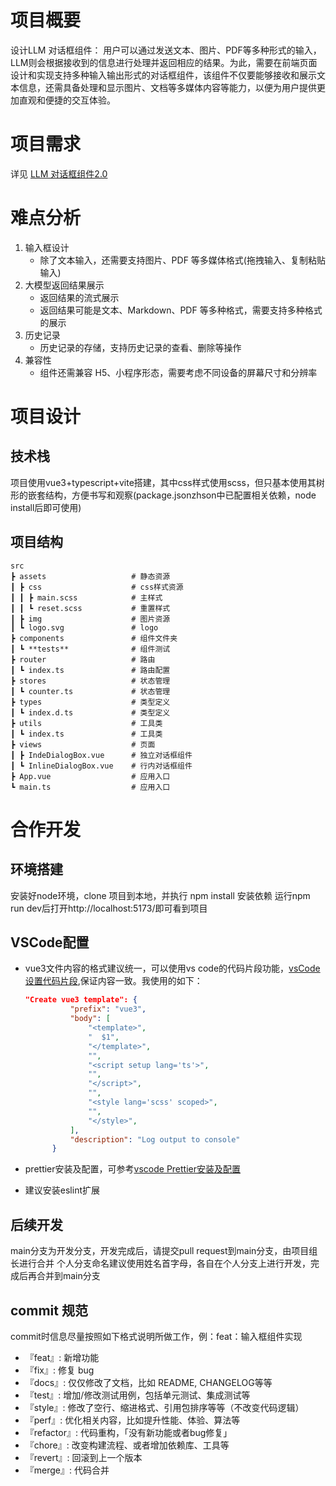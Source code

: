 # 项目概要

设计LLM 对话框组件：
用户可以通过发送文本、图片、PDF等多种形式的输入，LLM则会根据接收到的信息进行处理并返回相应的结果。为此，需要在前端页面设计和实现支持多种输入输出形式的对话框组件，该组件不仅要能够接收和展示文本信息，还需具备处理和显示图片、文档等多媒体内容等能力，以便为用户提供更加直观和便捷的交互体验。

# 项目需求

详见 [LLM 对话框组件2.0](https://bytedance.larkoffice.com/docx/YP0Md2LwCoelRQxnwiZc5DWUndb)

# 难点分析

1. 输入框设计
   - 除了文本输入，还需要支持图片、PDF 等多媒体格式(拖拽输入、复制粘贴输入)
2. 大模型返回结果展示
   - 返回结果的流式展示
   - 返回结果可能是文本、Markdown、PDF 等多种格式，需要支持多种格式的展示
3. 历史记录
   - 历史记录的存储，支持历史记录的查看、删除等操作
4. 兼容性
   - 组件还需兼容 H5、小程序形态，需要考虑不同设备的屏幕尺寸和分辨率

# 项目设计

## 技术栈

项目使用vue3+typescript+vite搭建，其中css样式使用scss，但只基本使用其树形的嵌套结构，方便书写和观察(package.jsonzhson中已配置相关依赖，node install后即可使用)

## 项目结构

```
src
┣ assets                   # 静态资源
┃ ┣ css                    # css样式资源
┃ ┃ ┣ main.scss            # 主样式
┃ ┃ ┗ reset.scss           # 重置样式
┃ ┣ img                    # 图片资源
┃ ┗ logo.svg               # logo
┣ components               # 组件文件夹
┃ ┗ **tests**              # 组件测试
┣ router                   # 路由
┃ ┗ index.ts               # 路由配置
┣ stores                   # 状态管理
┃ ┗ counter.ts             # 状态管理
┣ types                    # 类型定义
┃ ┗ index.d.ts             # 类型定义
┣ utils                    # 工具类
┃ ┗ index.ts               # 工具类
┣ views                    # 页面
┃ ┣ IndeDialogBox.vue      # 独立对话框组件
┃ ┗ InlineDialogBox.vue    # 行内对话框组件
┣ App.vue                  # 应用入口
┗ main.ts                  # 应用入口
```

# 合作开发

## 环境搭建

安装好node环境，clone 项目到本地，并执行 npm install 安装依赖
运行npm run dev后打开http://localhost:5173/即可看到项目

## VSCode配置

- vue3文件内容的格式建议统一，可以使用vs code的代码片段功能，[vsCode设置代码片段](https://blog.csdn.net/m0_46165586/article/details/127248606),保证内容一致。我使用的如下：

  ```json
  "Create vue3 template": {
  			"prefix": "vue3",
  			"body": [
  				"<template>",
  				"  $1",
  				"</template>",
  				"",
  				"<script setup lang='ts'>",
  				"",
  				"</script>",
  				"",
  				"<style lang='scss' scoped>",
  				"",
  				"</style>",
  			],
  			"description": "Log output to console"
  		}
  ```

- prettier安装及配置，可参考[vscode Prettier安装及配置](https://blog.csdn.net/weixin_62992614/article/details/131991716)
- 建议安装eslint扩展

## 后续开发

main分支为开发分支，开发完成后，请提交pull request到main分支，由项目组长进行合并
个人分支命名建议使用姓名首字母，各自在个人分支上进行开发，完成后再合并到main分支

## commit 规范

commit时信息尽量按照如下格式说明所做工作，例：feat：输入框组件实现

- 『feat』: 新增功能
- 『fix』: 修复 bug
- 『docs』: 仅仅修改了文档，比如 README, CHANGELOG等等
- 『test』: 增加/修改测试用例，包括单元测试、集成测试等
- 『style』: 修改了空行、缩进格式、引用包排序等等（不改变代码逻辑）
- 『perf』: 优化相关内容，比如提升性能、体验、算法等
- 『refactor』: 代码重构，「没有新功能或者bug修复」
- 『chore』: 改变构建流程、或者增加依赖库、工具等
- 『revert』: 回滚到上一个版本
- 『merge』: 代码合并
